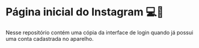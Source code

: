 # Página inicial do Instagram :computer::iphone:

Nesse repositório contém uma cópia da interface de login quando já possui uma conta cadastrada no aparelho.